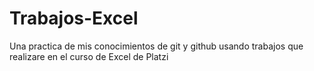 # Trabajos-Excel
Una practica de mis conocimientos de git y github usando trabajos que realizare en el curso de Excel de Platzi
